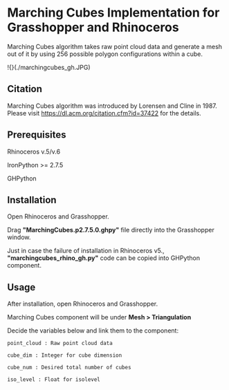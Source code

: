 # Marching Cubes Implementation for Grasshopper and Rhinoceros

Marching Cubes algorithm takes raw point cloud data and generate a mesh out of it by using 256 possible polygon configurations within a cube. 

!{}(./marchingcubes_gh.JPG)

## Citation

Marching Cubes algorithm was introduced by Lorensen and Cline in 1987. Please visit https://dl.acm.org/citation.cfm?id=37422 for the details.

## Prerequisites

Rhinoceros v.5/v.6

IronPython >= 2.7.5

GHPython

## Installation

Open Rhinoceros and Grasshopper.

Drag **"MarchingCubes.p2.7.5.0.ghpy"** file directly into the Grasshopper window.

Just in case the failure of installation in Rhinoceros v5., **"marchingcubes_rhino_gh.py"** code can be copied into GHPython component. 

## Usage

After installation, open Rhinoceros and Grasshopper.

Marching Cubes component will be under **Mesh > Triangulation**

Decide the variables below and link them to the component: 

    point_cloud : Raw point cloud data

    cube_dim : Integer for cube dimension

    cube_num : Desired total number of cubes

    iso_level : Float for isolevel
